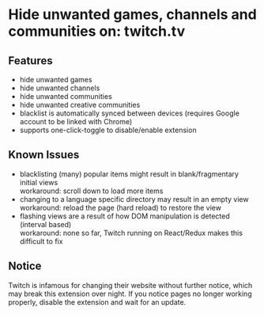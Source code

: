 # Hide unwanted games, channels and communities on: twitch.tv

## Features
- hide unwanted games
- hide unwanted channels
- hide unwanted communities
- hide unwanted creative communities
- blacklist is automatically synced between devices (requires Google account to be linked with Chrome)
- supports one-click-toggle to disable/enable extension

## Known Issues
- blacklisting (many) popular items might result in blank/fragmentary initial views\
  workaround: scroll down to load more items
- changing to a language specific directory may result in an empty view\
  workaround: reload the page (hard reload) to restore the view
- flashing views are a result of how DOM manipulation is detected (interval based)\
  workaround: none so far, Twitch running on React/Redux makes this difficult to fix

## Notice
Twitch is infamous for changing their website without further notice, which may break this extension over night. If you notice pages no longer working properly, disable the extension and wait for an update.
